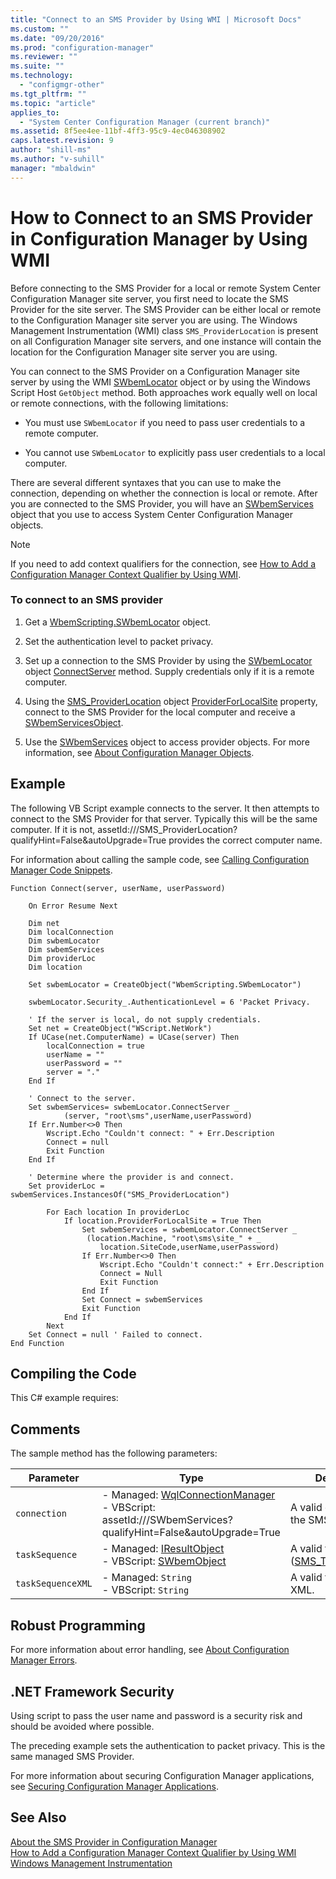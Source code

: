 ```yaml
---
title: "Connect to an SMS Provider by Using WMI | Microsoft Docs"
ms.custom: ""
ms.date: "09/20/2016"
ms.prod: "configuration-manager"
ms.reviewer: ""
ms.suite: ""
ms.technology:
  - "configmgr-other"
ms.tgt_pltfrm: ""
ms.topic: "article"
applies_to:
  - "System Center Configuration Manager (current branch)"
ms.assetid: 8f5ee4ee-11bf-4ff3-95c9-4ec046308902
caps.latest.revision: 9
author: "shill-ms"
ms.author: "v-suhill"
manager: "mbaldwin"
---
```

# How to Connect to an SMS Provider in Configuration Manager by Using WMI
Before connecting to the SMS Provider for a local or remote System Center Configuration Manager site server, you first need to locate the SMS Provider for the site server. The SMS Provider can be either local or remote to the Configuration Manager site server you are using. The Windows Management Instrumentation (WMI) class `SMS_ProviderLocation` is present on all Configuration Manager site servers, and one instance will contain the location for the Configuration Manager site server you are using.  

 You can connect to the SMS Provider on a Configuration Manager site server by using the WMI [SWbemLocator](http://go.microsoft.com/fwlink/?LinkId=44022) object or by using the Windows Script Host `GetObject` method. Both approaches work equally well on local or remote connections, with the following limitations:  

-   You must use `SWbemLocator` if you need to pass user credentials to a remote computer.  

-   You cannot use `SWbemLocator` to explicitly pass user credentials to a local computer.  

 There are several different syntaxes that you can use to make the connection, depending on whether the connection is local or remote. After you are connected to the SMS Provider, you will have an [SWbemServices](http://go.microsoft.com/fwlink/?LinkId=44023) object that you use to access System Center Configuration Manager objects.  

> [!NOTE]
>  If you need to add context qualifiers for the connection, see [How to Add a Configuration Manager Context Qualifier by Using WMI](../../../develop/core/understand/how-to-add-a-configuration-manager-context-qualifier-by-using-wmi.md).  

### To connect to an SMS provider  

1.  Get a [WbemScripting.SWbemLocator](assetId:///WbemScripting.SWbemLocator?qualifyHint=False&autoUpgrade=True) object.  

2.  Set the authentication level to packet privacy.  

3.  Set up a connection to the SMS Provider by using the [SWbemLocator](assetId:///SWbemLocator?qualifyHint=False&autoUpgrade=True) object [ConnectServer](assetId:///ConnectServer?qualifyHint=False&autoUpgrade=True) method. Supply credentials only if it is a remote computer.  

4.  Using the [SMS_ProviderLocation](assetId:///SMS_ProviderLocation?qualifyHint=False&autoUpgrade=True) object [ProviderForLocalSite](assetId:///ProviderForLocalSite?qualifyHint=False&autoUpgrade=True) property, connect to the SMS Provider for the local computer and receive a [SWbemServicesObject](assetId:///SWbemServicesObject?qualifyHint=False&autoUpgrade=True).  

5.  Use the [SWbemServices](assetId:///SWbemServices?qualifyHint=False&autoUpgrade=True) object to access provider objects. For more information, see [About Configuration Manager Objects](../../../develop/core/understand/about-configuration-manager-objects.md).  

## Example  
 The following VB Script example connects to the server. It then attempts to connect to the SMS Provider for that server. Typically this will be the same computer. If it is not, assetId:///SMS_ProviderLocation?qualifyHint=False&autoUpgrade=True provides the correct computer name.  

 For information about calling the sample code, see [Calling Configuration Manager Code Snippets](../../../develop/core/understand/calling-code-snippets.md).  

```vbs  
Function Connect(server, userName, userPassword)  

    On Error Resume Next  

    Dim net  
    Dim localConnection  
    Dim swbemLocator  
    Dim swbemServices  
    Dim providerLoc  
    Dim location  

    Set swbemLocator = CreateObject("WbemScripting.SWbemLocator")  

    swbemLocator.Security_.AuthenticationLevel = 6 'Packet Privacy.  

    ' If the server is local, do not supply credentials.  
    Set net = CreateObject("WScript.NetWork")   
    If UCase(net.ComputerName) = UCase(server) Then  
        localConnection = true  
        userName = ""  
        userPassword = ""  
        server = "."  
    End If  

    ' Connect to the server.  
    Set swbemServices= swbemLocator.ConnectServer _  
            (server, "root\sms",userName,userPassword)  
    If Err.Number<>0 Then  
        Wscript.Echo "Couldn't connect: " + Err.Description  
        Connect = null  
        Exit Function  
    End If  

    ' Determine where the provider is and connect.  
    Set providerLoc = swbemServices.InstancesOf("SMS_ProviderLocation")  

        For Each location In providerLoc  
            If location.ProviderForLocalSite = True Then  
                Set swbemServices = swbemLocator.ConnectServer _  
                 (location.Machine, "root\sms\site_" + _  
                    location.SiteCode,userName,userPassword)  
                If Err.Number<>0 Then  
                    Wscript.Echo "Couldn't connect:" + Err.Description  
                    Connect = Null  
                    Exit Function  
                End If  
                Set Connect = swbemServices  
                Exit Function  
            End If  
        Next  
    Set Connect = null ' Failed to connect.  
End Function  
```  

## Compiling the Code  
 This C# example requires:  

## Comments  
 The sample method has the following parameters:  

|Parameter|Type|Description|  
|---------------|----------|-----------------|  
|`connection`|-   Managed: [WqlConnectionManager](assetId:///WqlConnectionManager?qualifyHint=False&autoUpgrade=True)<br />-   VBScript: assetId:///SWbemServices?qualifyHint=False&autoUpgrade=True|A valid connection to the SMS Provider.|  
|`taskSequence`|-   Managed: [IResultObject](assetId:///IResultObject?qualifyHint=False&autoUpgrade=True)<br />-   VBScript:  [SWbemObject](assetId:///SWbemObject?qualifyHint=False&autoUpgrade=True)|A valid task sequence ([SMS_TaskSequence](assetId:///SMS_TaskSequence?qualifyHint=False&autoUpgrade=True)).|  
|`taskSequenceXML`|-   Managed: `String`<br />-   VBScript: `String`|A valid task sequence XML.|  

## Robust Programming  
 For more information about error handling, see [About Configuration Manager Errors](../../../develop/core/understand/about-configuration-manager-errors.md).  

## .NET Framework Security  
 Using script to pass the user name and password is a security risk and should be avoided where possible.  

 The preceding example sets the authentication to packet privacy. This is the same managed SMS Provider.  

 For more information about securing Configuration Manager applications, see [Securing Configuration Manager Applications](../../../develop/core/understand/securing-configuration-manager-applications.md).  

## See Also  
 [About the SMS Provider in Configuration Manager](../../../develop/core/understand/about-the-sms-provider-in-configuration-manager.md)   
 [How to Add a Configuration Manager Context Qualifier by Using WMI](../../../develop/core/understand/how-to-add-a-configuration-manager-context-qualifier-by-using-wmi.md)   
 [Windows Management Instrumentation](http://go.microsoft.com/fwlink/?LinkId=43950)
